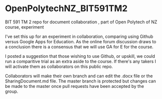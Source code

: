 # OpenPolytechNZ_BIT591TM2
BIT 591 TM 2 repo for document collaboration , part of Open Polytech of NZ course, experiment

I've set this up for an experiment in collaboration, comparing using Github versus Google Apps for Education.
As the online forum discussion draws to a conclusion there is a consensus that we will use GA for E for the course.

I posted a suggestion that those wishing to use Github, or upskill, we could run a comparitive trial as an extra aside to the course. If there's any takers I will activate them as collaborators on this public repo.

Collaborators will make their own branch and can edit the .docx file or the SharingDocument.md file. The master branch is protected but changes can be made to the master once pull requests have been accepted by the group.

